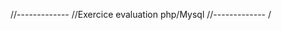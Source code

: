 //-------------
//Exercice evaluation php/Mysql
//-------------
/

#

<!-- @copyright Thoumire MATHIEU -->

